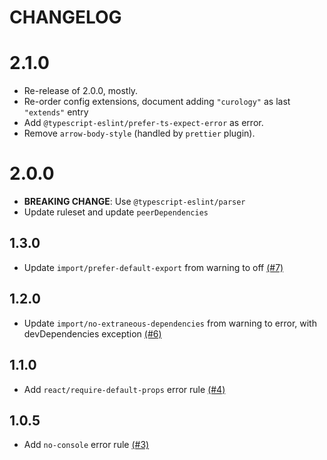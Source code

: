 # CHANGELOG

# 2.1.0

- Re-release of 2.0.0, mostly.
- Re-order config extensions, document adding `"curology"` as last `"extends"` entry
- Add `@typescript-eslint/prefer-ts-expect-error` as error.
- Remove `arrow-body-style` (handled by `prettier` plugin).

# 2.0.0

- **BREAKING CHANGE**: Use `@typescript-eslint/parser`
- Update ruleset and update `peerDependencies`

## 1.3.0

- Update `import/prefer-default-export` from warning to off [(#7)](https://github.com/PocketDerm/eslint-config-curology/pull/7)

## 1.2.0

- Update `import/no-extraneous-dependencies` from warning to error, with devDependencies exception [(#6)](https://github.com/PocketDerm/eslint-config-curology/pull/6)

## 1.1.0

- Add `react/require-default-props` error rule [(#4)](https://github.com/PocketDerm/eslint-config-curology/pull/4)

## 1.0.5

- Add `no-console` error rule [(#3)](https://github.com/PocketDerm/eslint-config-curology/pull/3)
